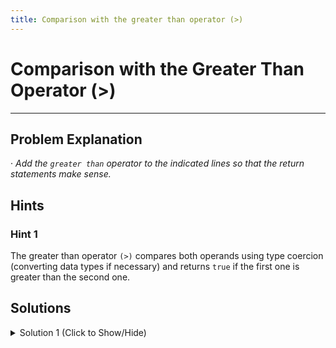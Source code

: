 ```yaml
---
title: Comparison with the greater than operator (>)
---
```

# Comparison with the Greater Than Operator (>)


---
## Problem Explanation
· _Add the `greater than` operator to the indicated lines so that the return statements make sense._

## Hints

### Hint 1
The greater than operator `(>)` compares both operands using type coercion (converting data types if necessary) and returns `true` if the first one is greater than the second one.


## Solutions

<details><summary>Solution 1 (Click to Show/Hide)</summary>

```javascript
function testGreaterThan(val) {
  if (val > 100) {
    // Change this line
    return "Over 100";
  }

  if (val > 10) {
    // Change this line
    return "Over 10";
  }

  return "10 or under";
}

// Change this value to test
testGreaterThan(10);
```
#### Code Explanation
The function first evaluates `if` the condition `(val > 100)` evaluates to `true` converting `val` to a number if necessary. If it does, it returns the statement between the curly braces ("Over 100"). If it doesn't, it checks if the next condition is `true` (returning "Over 10"). Otherwise the function will return "10 or under".

#### Relevant Links

- ["Greater than operator (>)" - *MDN JavaScript reference*](https://developer.mozilla.org/en-US/docs/Web/JavaScript/Reference/Operators/Comparison_Operators#Greater_than_operator_(%3E))
</details>
